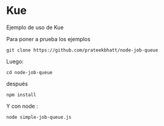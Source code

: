 Kue
===============

Ejemplo de uso de Kue

Para poner a prueba los ejemplos

    git clone https://github.com/prateekbhatt/node-job-queue

Luego:
    
    cd node-job-queue

después

    npm install

Y con node :

    node simple-job-queue.js
